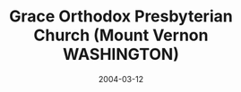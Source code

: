 ---
date: &id001 2004-03-12
end_date: null
location:
  address: null
  city: Mount Vernon
  state: WA
minister:
- end: 2004-03-12
  name: David Klein
  start: 2000-01-01
  type: Organizing Pastor
- end: 2014-04-25
  name: David Klein
  start: 2004-01-01
  type: pastor
ministers:
- David Klein
- David Klein
name: Grace Orthodox Presbyterian Church
names:
- end: 2004-03-12
  name: Grace Orthodox Presbyterian Chapel
  start: 1999-09-25
- end: 2014-04-25
  name: Grace Orthodox Presbyterian Church
  start: 2004-03-12
origination_date: *id001
raw_data: "WASHINGTON\nMount Vernon\n\nGrace Orthodox Presbyterian Chapel  (September\
  \ 25, 1999\u2013March 12, 2004)\nGrace Orthodox Presbyterian Church  (March 12,\
  \ 2004\u2013April 25, 2014)\n(withdrew to the PCA, April 25, 2014)\nOrg. Pastor:\
  \ David Klein, 2000\u20132004\nPastor: David Klein, 2004\u201314"
received_from: MISSING
states:
- WA
status:
  active: false
  end_date: 2014-04-25
  reason: withdrawal
  received_from: null
  withdrawal_to: Presbyterian Church in America
title: Grace Orthodox Presbyterian Church (Mount Vernon WASHINGTON)

---